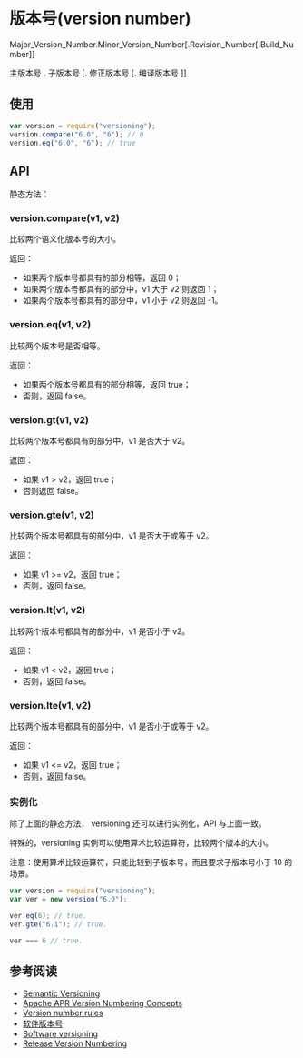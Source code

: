 
# 版本号(version number)

Major_Version_Number.Minor_Version_Number[.Revision_Number[.Build_Number]]

主版本号 . 子版本号 [. 修正版本号 [. 编译版本号 ]]

## 使用

```javascript
var version = require("versioning");
version.compare("6.0", "6"); // 0
version.eq("6.0", "6"); // true
```

## API

静态方法：

### version.compare(v1, v2)

比较两个语义化版本号的大小。

返回：

* 如果两个版本号都具有的部分相等，返回 0；
* 如果两个版本号都具有的部分中，v1 大于 v2 则返回 1；
* 如果两个版本号都具有的部分中，v1 小于 v2 则返回 -1。


### version.eq(v1, v2)

比较两个版本号是否相等。

返回：

* 如果两个版本号都具有的部分相等，返回 true；
* 否则，返回 false。

### version.gt(v1, v2)

比较两个版本号都具有的部分中，v1 是否大于 v2。

返回：

* 如果 v1 > v2，返回 true；
* 否则返回 false。

### version.gte(v1, v2)

比较两个版本号都具有的部分中，v1 是否大于或等于 v2。

返回：

* 如果 v1 >= v2，返回 true；
* 否则，返回 false。

### version.lt(v1, v2)

比较两个版本号都具有的部分中，v1 是否小于 v2。

返回：

* 如果 v1 < v2，返回 true；
* 否则，返回 false。

### version.lte(v1, v2)

比较两个版本号都具有的部分中，v1 是否小于或等于 v2。

返回：

* 如果 v1 <= v2，返回 true；
* 否则，返回 false。

### 实例化

除了上面的静态方法， versioning 还可以进行实例化，API 与上面一致。

特殊的，versioning 实例可以使用算术比较运算符，比较两个版本的大小。

注意：使用算术比较运算符，只能比较到子版本号，而且要求子版本号小于 10 的场景。

```javascript
var version = require("versioning");
var ver = new version("6.0");

ver.eq(6); // true.
ver.gte("6.1"); // true.

ver === 6 // true.
```


## 参考阅读

* [Semantic Versioning](http://semver.org/)
* [Apache APR Version Numbering Concepts](http://apr.apache.org/versioning.html)
* [Version number rules](http://mojo.codehaus.org/versions-maven-plugin/version-rules.html)
* [软件版本号](http://zh.wikipedia.org/wiki/%E8%BB%9F%E4%BB%B6%E7%89%88%E6%9C%AC%E8%99%9F)
* [Software versioning](http://en.wikipedia.org/wiki/Software_versioning)
* [Release Version Numbering](http://openacs.org/doc/eng-standards-versioning.html)
